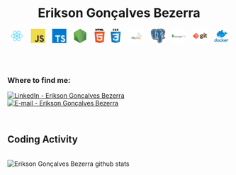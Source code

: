 <h1 align="center">Erikson Gonçalves Bezerra</h1>  

<p align="center">
  <img height="32" src="https://raw.githubusercontent.com/github/explore/80688e429a7d4ef2fca1e82350fe8e3517d3494d/topics/react/react.png" alt="React" title="React JS, React Native, NextJS"/>
  <span>&nbsp;</span><span>&nbsp;</span>
  <img height="32" src="https://raw.githubusercontent.com/github/explore/80688e429a7d4ef2fca1e82350fe8e3517d3494d/topics/javascript/javascript.png" alt="Javascript" title="Javascript"/>
  <span>&nbsp;</span><span>&nbsp;</span>
  <img height="32" src="https://raw.githubusercontent.com/github/explore/80688e429a7d4ef2fca1e82350fe8e3517d3494d/topics/typescript/typescript.png" alt="Typescript" title="Typescript"/>
  <span>&nbsp;</span><span>&nbsp;</span>
  <img height="32" src="https://raw.githubusercontent.com/github/explore/80688e429a7d4ef2fca1e82350fe8e3517d3494d/topics/nodejs/nodejs.png" alt="Nodejs" title="Node JS"/>
  <span>&nbsp;</span>
  <img height="32" src="https://raw.githubusercontent.com/github/explore/80688e429a7d4ef2fca1e82350fe8e3517d3494d/topics/html/html.png" alt="HTML5" title="HTML 5"/>

  <img height="32" src="https://raw.githubusercontent.com/github/explore/80688e429a7d4ef2fca1e82350fe8e3517d3494d/topics/css/css.png" alt="CSS3" title="CSS 3"/>
  <span>&nbsp;</span><span>&nbsp;</span>
  <img height="32" src="https://raw.githubusercontent.com/github/explore/80688e429a7d4ef2fca1e82350fe8e3517d3494d/topics/mysql/mysql.png" alt="MySQL" title="Banco de dados MySQL"/>
  <span>&nbsp;</span><span>&nbsp;</span>
  <img height="32" src="https://raw.githubusercontent.com/github/explore/80688e429a7d4ef2fca1e82350fe8e3517d3494d/topics/postgresql/postgresql.png" alt="PostgreSQL" title="Banco de dados PostgreSQL"/>
  <span>&nbsp;</span><span>&nbsp;</span>
  <img height="32" src="https://raw.githubusercontent.com/github/explore/80688e429a7d4ef2fca1e82350fe8e3517d3494d/topics/mongodb/mongodb.png" alt="MongoDB" title="Banco de dados MongoDB"/>
  <span>&nbsp;</span><span>&nbsp;</span>
  <img height="32" src="https://raw.githubusercontent.com/github/explore/80688e429a7d4ef2fca1e82350fe8e3517d3494d/topics/git/git.png" alt="Git" title="Git | Github"/>
  <span>&nbsp;</span><span>&nbsp;</span>
  <img height="32" src="https://raw.githubusercontent.com/github/explore/80688e429a7d4ef2fca1e82350fe8e3517d3494d/topics/docker/docker.png" alt="Docker" title="Docker"/>
</p>

<br/><br/>

### **Where to find me:**

<a href="https://www.linkedin.com/in/eriksongoncalves/" title="LinkedIn - Erikson Gonçalves Bezerra"><img alt="LinkedIn - Erikson Gonçalves Bezerra" width="28" src="https://www.flaticon.com/svg/static/icons/svg/145/145807.svg" /></a>
<span>&nbsp;</span><span>&nbsp;</span>
<a href="mailto:eriksongoncalves@yahoo.com.br" title="E-mail - Erikson Gonçalves Bezerra"><img alt="E-mail - Erikson Gonçalves Bezerra" width="32" src="https://www.flaticon.com/svg/static/icons/svg/187/187197.svg" /></a>


<br/>

## **Coding Activity**

<br/>

<img src="https://github-readme-stats.vercel.app/api?username=eriksongoncalves&show_icons=true&theme=dark" alt="Erikson Gonçalves Bezerra github stats" />


